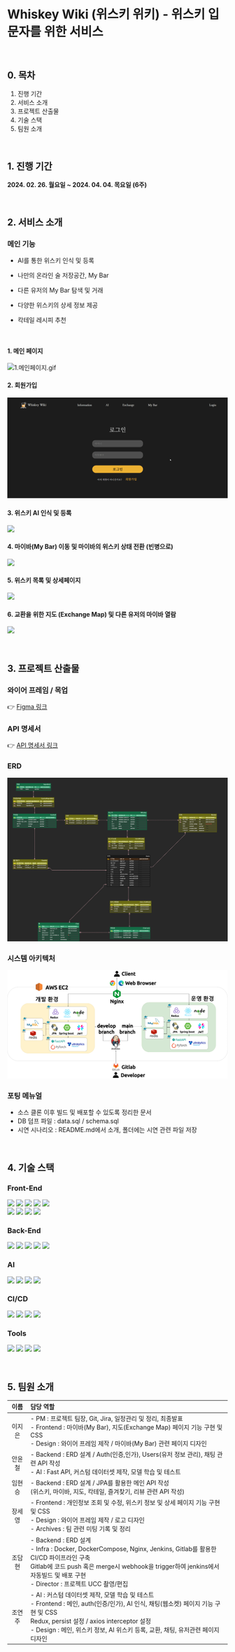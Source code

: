 # Whiskey Wiki (위스키 위키) - 위스키 입문자를 위한 서비스

<br>

## 0. 목차

1. 진행 기간
2. 서비스 소개
3. 프로젝트 산출물
4. 기술 스택
5. 팀원 소개

<br>

## 1. 진행 기간

<b>2024. 02. 26. 월요일 ~ 2024. 04. 04. 목요일 (6주)</b>

<br>

## 2. 서비스 소개

### 메인 기능

- AI를 통한 위스키 인식 및 등록

- 나만의 온라인 술 저장공간, My Bar

- 다른 유저의 My Bar 탐색 및 거래

- 다양한 위스키의 상세 정보 제공

- 칵테일 레시피 추천

<br>

#### 1. 메인 페이지

![1.메인페이지.gif](exec/시연%20시나리오/1.메인페이지.gif)

#### 2. 회원가입

![](exec/시연%20시나리오/2.회원가입.gif)

#### 3. 위스키 AI 인식 및 등록

![](exec/시연%20시나리오/3.위스키AI인식.gif)

#### 4. 마이바(My Bar) 이동 및 마이바의 위스키 상태 전환 (빈병으로)

![](<exec/시연%20시나리오/4.마이바(MyBar).gif>)

#### 5. 위스키 목록 및 상세페이지

![](exec/시연%20시나리오/5.위스키정보.gif)

#### 6. 교환을 위한 지도 (Exchange Map) 및 다른 유저의 마이바 열람

![](exec/시연%20시나리오/6.지도&다른유저의마이바열람.gif)

<br>

## 3. 프로젝트 산출물

### 와이어 프레임 / 목업

👉 [Figma 링크](https://www.figma.com/file/5JPFZwNMkIZ8hfc880JaEb/Untitled?type=design&node-id=0-1&mode=design&t=rFBealktMFGV35cx-0)

### API 명세서

👉 [API 명세서 링크](https://galvanized-citron-903.notion.site/API-efca2cccd96d43af85d259b38291cd82?pvs=4)

### ERD

![](Docs/images/ERD.png)

### 시스템 아키텍처

![](Docs/images/System_Architecture.png)

### 포팅 메뉴얼

- 소스 클론 이후 빌드 및 배포할 수 있도록 정리한 문서
- DB 덤프 파일 : data.sql / schema.sql
- 시연 시나리오 : README.md에서 소개, 폴더에는 시연 관련 파일 저장

<br>

## 4. 기술 스택

### Front-End

![](https://img.shields.io/badge/JavaScript-F7DF1E?style=for-the-badge&logo=javascript&logoColor=white) ![](https://img.shields.io/badge/HTML5-E34F26?style=for-the-badge&logo=html5&logoColor=white) ![](https://img.shields.io/badge/CSS-1572B6?style=for-the-badge&logo=css3&logoColor=white) ![](https://img.shields.io/badge/Figma-CC6699?style=for-the-badge&logo=figma&logoColor=white) ![](<https://img.shields.io/badge/VSCode(1.85.1)-3178C6?style=for-the-badge&logo=v&logoColor=white>) <br>
![](<https://img.shields.io/badge/Node.js(20.11.0)-339933?style=for-the-badge&logo=node.js&logoColor=white>) ![](<https://img.shields.io/badge/npm(10.2.4)-2C8EBB?style=for-the-badge&logo=npm&logoColor=white>) ![](https://img.shields.io/badge/React-61DAFB?style=for-the-badge&logo=react&logoColor=white) ![](https://img.shields.io/badge/Redux-06B6D4?style=for-the-badge&logo=redux&logoColor=white)

### Back-End

![](https://img.shields.io/badge/JAVA17-F7DF1E?style=for-the-badge&logoColor=white) ![](<https://img.shields.io/badge/SpringBoot(3.2.3)-6DB33F?style=for-the-badge&logo=Springboot&logoColor=white>) ![](https://img.shields.io/badge/MySQL-4479A1?style=for-the-badge&logo=mysql&logoColor=white) ![](https://img.shields.io/badge/Redis-DC382D?style=for-the-badge&logo=redis&logoColor=white) ![](<https://img.shields.io/badge/JPA(3.2.3)-6DB33F?style=for-the-badge&logo=jpa&logoColor=white>)

### AI

![](<https://img.shields.io/badge/Python(3.9.13)-3776AB?style=for-the-badge&logo=Python&logoColor=white>)
![](<https://img.shields.io/badge/FastApi(0.103.0)-009639?style=for-the-badge&logo=fastapi&logoColor=white>)
![](<https://img.shields.io/badge/Pytorch(2.2.1)-F05032?style=for-the-badge&logo=pytorch&logoColor=white>) ![](https://img.shields.io/badge/YOLOv5-F7DF1E?style=for-the-badge&logo=yolov5&logoColor=white)

### CI/CD

![](https://img.shields.io/badge/Docker-2496ED?style=for-the-badge&logo=docker&logoColor=white) ![](https://img.shields.io/badge/Nginx-009639?style=for-the-badge&logo=nginx&logoColor=white)
![](https://img.shields.io/badge/Jenkins-D24939?style=for-the-badge&logo=Jenkins&logoColor=white) ![](https://img.shields.io/badge/AWS%20EC2-FF9900?style=for-the-badge&logo=amazonec2&logoColor=white)

### Tools

![](https://img.shields.io/badge/Gitlab-F05032?style=for-the-badge&logo=gitlab&logoColor=white) ![](https://img.shields.io/badge/JIRA-2496ED?style=for-the-badge&logo=jira&logoColor=white) ![](https://img.shields.io/badge/Notion-000000?style=for-the-badge&logo=notion&logoColor=white) ![](https://img.shields.io/badge/MatterMost-0E0F37?style=for-the-badge&logo=mattermost&logoColor=white)

<br>

## 5. 팀원 소개

|  이름  | 담당 역할                                                                                                                                                                                                                                                                       |
| :----: | :------------------------------------------------------------------------------------------------------------------------------------------------------------------------------------------------------------------------------------------------------------------------------ |
| 이지은 | - PM : 프로젝트 팀장, Git, Jira, 일정관리 및 정리, 최종발표 <br> - Frontend : 마이바(My Bar), 지도(Exchange Map) 페이지 기능 구현 및 CSS <br> - Design : 와이어 프레임 제작 / 마이바(My Bar) 관련 페이지 디자인                                                                 |
| 안윤철 | - Backend : ERD 설계 / Auth(인증,인가), Users(유저 정보 관리), 채팅 관련 API 작성<br>- AI : Fast API, 커스텀 데이터셋 제작, 모델 학습 및 테스트                                                                                                                                 |
| 임현승 | - Backend : ERD 설계 / JPA를 활용한 메인 API 작성 <br> (위스키, 마이바, 지도, 칵테일, 즐겨찾기, 리뷰 관련 API 작성)                                                                                                                                                             |
| 장세영 | - Frontend : 개인정보 조회 및 수정, 위스키 정보 및 상세 페이지 기능 구현 및 CSS <br> - Design : 와이어 프레임 제작 / 로고 디자인 <br> - Archives : 팀 관련 미팅 기록 및 정리                                                                                                    |
| 조담현 | - Backend : ERD 설계 <br> - Infra : Docker, DockerCompose, Nginx, Jenkins, Gitlab를 활용한 CI/CD 파이프라인 구축 <br> Gitlab에 코드 push 혹은 merge시 webhook을 trigger하여 jenkins에서 자동빌드 및 배포 구현 <br> - Director : 프로젝트 UCC 촬영/편집                          |
| 조연주 | - AI : 커스텀 데이터셋 제작, 모델 학습 및 테스트 <br> - Frontend : 메인, auth(인증/인가), AI 인식, 채팅(웹소켓) 페이지 기능 구현 및 CSS <br> Redux, persist 설정 / axios interceptor 설정 <br> - Design : 메인, 위스키 정보, AI 위스키 등록, 교환, 채팅, 유저관련 페이지 디자인 |
